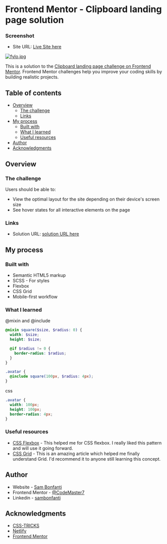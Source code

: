 # Frontend Mentor - Clipboard landing page solution

### Screenshot
- Site URL: [Live Site here](https://hungry-hugle-940d05.netlify.app)

[![fylo.jpg](https://i.postimg.cc/1Rq3nF85/fylo.jpg)](https://hungry-hugle-940d05.netlify.app/)

This is a solution to the [Clipboard landing page challenge on Frontend Mentor](https://www.frontendmentor.io/challenges/clipboard-landing-page-5cc9bccd6c4c91111378ecb9). Frontend Mentor challenges help you improve your coding skills by building realistic projects.

## Table of contents

- [Overview](#overview)
  - [The challenge](#the-challenge)
  - [Links](#links)
- [My process](#my-process)
  - [Built with](#built-with)
  - [What I learned](#what-i-learned)
  - [Useful resources](#useful-resources)
- [Author](#author)
- [Acknowledgments](#acknowledgments)


## Overview

### The challenge

Users should be able to:

- View the optimal layout for the site depending on their device's screen size
- See hover states for all interactive elements on the page

### Links

- Solution URL: [solution URL here](https://www.frontendmentor.io/solutions)
<!-- - Live Site URL: [live site URL here](https://youthful-northcutt-b93b58.netlify.app/) -->

## My process

### Built with

- Semantic HTML5 markup
- SCSS - For styles
- Flexbox
- CSS Grid
- Mobile-first workflow

### What I learned

@mixin and @include

```scss
@mixin square($size, $radius: 0) {
  width: $size;
  height: $size;

  @if $radius != 0 {
    border-radius: $radius;
  }
}

.avatar {
  @include square(100px, $radius: 4px);
}
```
css
```css
.avatar {
  width: 100px;
  height: 100px;
  border-radius: 4px;
}
```

### Useful resources

- [CSS Flexbox](https://css-tricks.com/snippets/css/a-guide-to-flexbox/) - This helped me for CSS flexbox. I really liked this pattern and will use it going forward.
- [CSS Grid](https://css-tricks.com/snippets/css/complete-guide-grid/) - This is an amazing article which helped me finally understand Grid. I'd recommend it to anyone still learning this concept.

## Author

- Website - [Sam Bonfanti](https://sambonfanti.club/)
- Frontend Mentor - [@CodeMaster7](https://www.frontendmentor.io/profile/CodeMaster7)
- Linkedin - [sambonfanti](https://www.linkedin.com/in/sambonfanti/)

## Acknowledgments

* [CSS-TRICKS](https://css-tricks.com/)
* [Netlify](https://www.netlify.com/)
* [Frontend Mentor](https://www.frontendmentor.io/challenges)